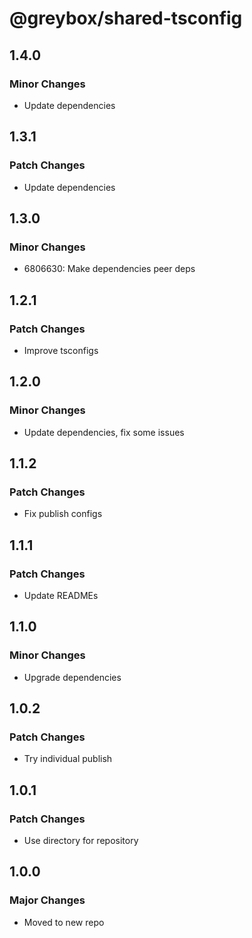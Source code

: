 # @greybox/shared-tsconfig

## 1.4.0

### Minor Changes

- Update dependencies

## 1.3.1

### Patch Changes

- Update dependencies

## 1.3.0

### Minor Changes

- 6806630: Make dependencies peer deps

## 1.2.1

### Patch Changes

- Improve tsconfigs

## 1.2.0

### Minor Changes

- Update dependencies, fix some issues

## 1.1.2

### Patch Changes

- Fix publish configs

## 1.1.1

### Patch Changes

- Update READMEs

## 1.1.0

### Minor Changes

- Upgrade dependencies

## 1.0.2

### Patch Changes

- Try individual publish

## 1.0.1

### Patch Changes

- Use directory for repository

## 1.0.0

### Major Changes

- Moved to new repo
